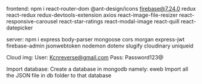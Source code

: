 frontend:
npm i react-router-dom @ant-design/icons firebase@7.24.0 redux react-redux redux-devtools-extension axios react-image-file-resizer react-responsive-carousel react-star-ratings react-modal-image react-quill react-datepicker

server:
npm i express body-parser mongoose cors morgan express-jwt firebase-admin jsonwebtoken nodemon dotenv slugify cloudinary uniqueid


Cloud img:
User: Kcnreverse@gmail.com
Pass: Password123@

Import database:
Create a database in mongodb namely: eweb
Import all the JSON file in db folder to that database
